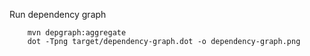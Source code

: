 Run dependency graph
```commandline
    mvn depgraph:aggregate  
    dot -Tpng target/dependency-graph.dot -o dependency-graph.png
```